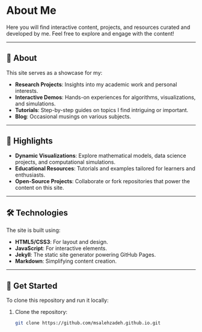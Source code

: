 # About Me

Here you will find interactive content, projects, and resources curated and developed by me. Feel free to explore and engage with the content!

---

## 📌 About

This site serves as a showcase for my:
- **Research Projects**: Insights into my academic work and personal interests.
- **Interactive Demos**: Hands-on experiences for algorithms, visualizations, and simulations.
- **Tutorials**: Step-by-step guides on topics I find intriguing or important.
- **Blog**: Occasional musings on various subjects.

---

## 🌟 Highlights

- **Dynamic Visualizations**: Explore mathematical models, data science projects, and computational simulations.
- **Educational Resources**: Tutorials and examples tailored for learners and enthusiasts.
- **Open-Source Projects**: Collaborate or fork repositories that power the content on this site.

---

## 🛠️ Technologies

The site is built using:
- **HTML5/CSS3**: For layout and design.
- **JavaScript**: For interactive elements.
- **Jekyll**: The static site generator powering GitHub Pages.
- **Markdown**: Simplifying content creation.

---

## 🚀 Get Started

To clone this repository and run it locally:
1. Clone the repository:
   ```bash
   git clone https://github.com/msalehzadeh.github.io.git

